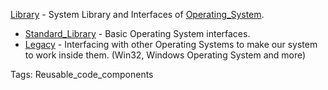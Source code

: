[Library](../Library/) - System Library and Interfaces of [Operating_System](./).
* [Standard_Library](./Standard_Library/) - Basic Operating System interfaces.
* [Legacy](./Legacy/) - Interfacing with other Operating Systems to make our system to work inside them. (Win32, Windows Operating System and more)

Tags: Reusable_code_components
